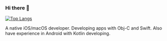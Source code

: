 ### Hi there 👋

<!--
**MoonAndEye/MoonAndEye** is a ✨ _special_ ✨ repository because its `README.md` (this file) appears on your GitHub profile.

Here are some ideas to get you started:

- 🔭 I’m currently working on ...
- 🌱 I’m currently learning ...
- 👯 I’m looking to collaborate on ...
- 🤔 I’m looking for help with ...
- 💬 Ask me about ...
- 📫 How to reach me: ...
- 😄 Pronouns: ...
- ⚡ Fun fact: ...
-->

[![Top Langs](https://github-readme-stats.vercel.app/api/top-langs/?username=MoonAndEye&hide=Jupyter%20Notebook,html,ruby,css)](https://github.com/anuraghazra/github-readme-stats)

A native iOS/macOS developer. Developing apps with Obj-C and Swift. Also have experience in Android with Kotlin developing.
